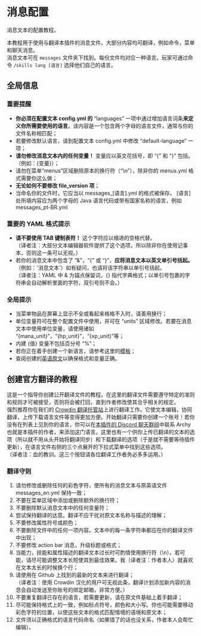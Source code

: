 # 消息配置  
消息文本的配置教程。  
  
本教程用于使用与翻译本插件的消息文件。大部分内容均可翻译，例如命令，菜单和聊天消息。  
消息文本可在 `messages` 文件夹下找到。每份文件均对应一种语言。玩家可通过命令 `/skills lang [语言]` 选择他们自己的语言。  
## 全局信息

### 重要提醒  

*   **你必须在配置文本 config.yml 的** “languages” 一项中通过增加语言词条**来定义你所需要使用的语言**。该内容是一个包含两个字母的语言文件，通常与你的文件名称相匹配；
*   若要修改默认语言，请到配置文本 config.yml 中修改 “default-language” 一项；
*   **请勿修改消息文本内的任何变量！** 变量应以英文花括号，即 “{” 和 “}” 包括。（例如：{变量}）；
*   请勿在菜单“menus”区域删除原本的换行符（“\\n”），除非你的 menus.yml 格式需要你这么做；
*   **无论如何不要修改 file\_version 项**；
*   当命名你的文件时，它应当以 messages\_[语言].yml 的格式被保存。 [语言] 处所填内容应为两个字母的 Java 语言代码或带有国家名称的语言，例如 messages\_pt-BR.yml

### 重要的 YAML 格式提示  

*   **请不要使用 TAB 键制表符！** 这个字符应以缩进的空格代替。  
    （译者注：大部分文本编辑器软件提供了这个选项，所以除非你在使用记事本，否则这一条可以无视。）
*   若你的消息文本中包含了 “&”，“{” 或 “}”，**应将消息文本以英文单引号括起。**（例如：'消息文本'）如有疑问，也请将该字符串以单引号括起。  
    （译者注：YAML 中 & 为锚点保留词，{} 指代字典格式；以单引号包裹的字符串会自动解析里面的字符，双引号则不会。）

### 全局提示  

*   当菜单物品在屏幕上显示不全或看起来格格不入时，请善用换行；
*   单位变量符可在整个配置文件中使用，并可在 “units” 区域修改。若要在消息文本中使用单位变量，请使用诸如 “{mana\_unit}”，“{hp\_unit}”，“{xp\_unit}”等；
*   内建 {值} 变量不包括百分号 “%”；
*   若你正在着手创建一个新语言，请参考这里的[模板](https://github.com/Archy-X/AureliumSkills/blob/master/src/main/resources/messages_template.yml)；
*   查阅创建的[英语原文](https://github.com/Archy-X/AureliumSkills/blob/master/src/main/resources/messages_en.yml)以确保格式和变量正确。

## 创建官方翻译的教程  
这是一个指导你创建公开翻译文件的教程。在这里的翻译文件需要遵守特定的准则和规则才可被接受，否则将会被打回，直到作者修改使其合乎相关的规定。  
强烈推荐你在我们的 [Crowdin 翻译托管站](https://crowdin.com/project/aureliumskills)上进行翻译工作。它使文本编辑，协同翻译，上传下载语言文件等变得更加方便。开始翻译只需要你创建一个账号！若你没有在列表上见到你的语言，你可以在[本插件的 Discord 聊天群组](https://discord.gg/Bh2EZfB)中联系 Archy 也就是本插件的作者，来添加这门语言。这里也有一个供你上传已翻译的文本的选项（所以就不用从头开始将翻译同步）和下载翻译的选项（于是就不需要等待插件更新），在语言文件右侧的三个点展开的下拉式菜单中找到这些选项。  
（译者注：血的教训。这三个按钮请各位翻译工作者务必多多运用。）  

### 翻译守则  

1.  请勿修改或删除任何的彩色字符，使所有的消息文本与原英语文件 messages\_en.yml 保持一致；
2.  不要在菜单区域中添加或删除额外的换行符；
3.  不要删除默认消息文本中的任何变量符；
4.  尝试保持翻译的达意。翻译不应干扰对原文本名称与描述的理解；
5.  不要修改属性符号或颜色；
6.  不要删除文件中的任何一项内容。文本中的每一条字符串都应在你的翻译文件中出现；
7.  不要修改 action bar 消息，升级标题或格式；
8.  当能力，技能和属性描述的翻译文本过长时可酌情使用换行符（\\n）。若可能，请尽可能调整文本长短使其到最佳效果。我（译者注：作者本人）就喜欢在文本太长的时候换个行；
9.  请使用在 Github 上找到的最新的文本来进行翻译；  
    （译者注：使用 Crowdin 汉化的用户可无视此条，翻译计划添加新内容的消息会自动发送至你账号的绑定邮箱，非常方便。）
10.  不要重复翻译已存在的语言，若需要更新，请在原文件基础上着手翻译；
11.  尽可能保持格式上的一致，例如标点符号，颜色和大小写。你也可能需要移动彩色字符的位置，以使这些文本的格式匹配情境的语境和原文本；
12.  文件须以正确格式的语言代码命名（如果错了的话也没关系，作者本人会帮忙编辑）。
